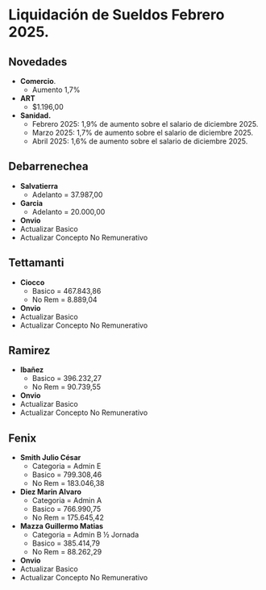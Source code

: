 # Liquidación de Sueldos Febrero 2025.

## Novedades
- **Comercio**.
    -  Aumento 1,7%
- **ART** 
    - $1.196,00
- **Sanidad.**
    - Febrero 2025: 1,9% de aumento sobre el salario de diciembre 2025.
    - Marzo 2025: 1,7% de aumento sobre el salario de diciembre 2025.
    - Abril 2025: 1,6% de aumento sobre el salario de diciembre 2025.

## Debarrenechea
- **Salvatierra**  
    - Adelanto = 37.987,00
- **Garcia**
    - Adelanto = 20.000,00
- **Onvio**
- Actualizar Basico
- Actualizar Concepto No Remunerativo

## Tettamanti
- **Ciocco**  
    - Basico = 467.843,86
    - No Rem = 8.889,04
- **Onvio**
- Actualizar Basico
- Actualizar Concepto No Remunerativo

## Ramirez
- **Ibañez**  
    - Basico = 396.232,27
    - No Rem = 90.739,55
- **Onvio**
- Actualizar Basico
- Actualizar Concepto No Remunerativo

## Fenix
- **Smith Julio César**
    - Categoria = Admin E
    - Basico = 799.308,46  
    - No Rem = 183.046,38  
- **Diez Marin Alvaro**
    - Categoria = Admin A
    - Basico = 766.990,75
    - No Rem = 175.645,42  
- **Mazza Guillermo Matias**  
    - Categoria = Admin B ½ Jornada
    - Basico = 385.414,79  
    - No Rem = 88.262,29
- **Onvio**
- Actualizar Basico
- Actualizar Concepto No Remunerativo

    






